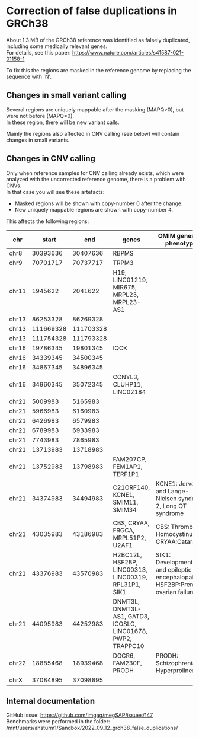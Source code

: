 # Correction of false duplications in GRCh38

About 1.3 MB of the GRCh38 reference was identified as falsely duplicated, including some medically relevant genes.  
For details, see this paper: https://www.nature.com/articles/s41587-021-01158-1

To fix this the regions are masked in the reference genome by replacing the sequence with 'N'.

## Changes in small variant calling

Several regions are uniquely mappable after the masking (MAPQ>0), but were not before (MAPQ=0).  
In these region, there will be new variant calls.

Mainly the regions also affected in CNV calling (see below) will contain changes in small variants.

## Changes in CNV calling

Only when reference samples for CNV calling already exists, which were analyzed with the uncorrected reference genome, there is a problem with CNVs.  
In that case you will see these artefacts:

* Masked regions will be shown with copy-number 0 after the change.
* New uniquely mappable regions are shown with copy-number 4.

This affects the following regions:

|chr  |start    |end      |genes                                                       |OMIM genes and phenotypes                                                         |
|-----|---------|---------|------------------------------------------------------------|----------------------------------------------------------------------------------|
|chr8 |30393636 |30407636 |RBPMS                                                       |                                                                                  |
|chr9 |70701717 |70737717 |TRPM3                                                       |                                                                                  |
|chr11|1945622  |2041622  |H19, LINC01219, MIR675, MRPL23, MRPL23-AS1                  |                                                                                  |
|chr13|86253328 |86269328 |                                                            |                                                                                  |
|chr13|111669328|111703328|                                                            |                                                                                  |
|chr13|111754328|111793328|                                                            |                                                                                  |
|chr16|19786345 |19801345 |IQCK                                                        |                                                                                  |
|chr16|34339345 |34500345 |                                                            |                                                                                  |
|chr16|34867345 |34896345 |                                                            |                                                                                  |
|chr16|34960345 |35072345 |CCNYL3, CLUHP11, LINC02184                                  |                                                                                  |
|chr21|5009983  |5165983  |                                                            |                                                                                  |
|chr21|5966983  |6160983  |                                                            |                                                                                  |
|chr21|6426983  |6579983  |                                                            |                                                                                  |
|chr21|6789983  |6933983  |                                                            |                                                                                  |
|chr21|7743983  |7865983  |                                                            |                                                                                  |
|chr21|13713983 |13718983 |                                                            |                                                                                  |
|chr21|13752983 |13798983 |FAM207CP, FEM1AP1, TERF1P1                                  |                                                                                  |
|chr21|34374983 |34494983 |C21ORF140, KCNE1, SMIM11, SMIM34                            |KCNE1: Jervell and Lange-Nielsen syndrome 2, Long QT syndrome                     |
|chr21|43035983 |43186983 |CBS, CRYAA, FRGCA, MRPL51P2, U2AF1                          |CBS: Thrombosis, Homocystinuria; CRYAA:Cataract                                   |
|chr21|43376983 |43570983 |H2BC12L, HSF2BP, LINC00313, LINC00319, RPL31P1, SIK1        |SIK1: Developmental and epileptic encephalopathy; HSF2BP:Premature ovarian failure|
|chr21|44095983 |44252983 |DNMT3L, DNMT3L-AS1, GATD3, ICOSLG, LINC01678, PWP2, TRAPPC10|                                                                                  |
|chr22|18885468 |18939468 |DGCR6, FAM230F, PRODH                                       |PRODH: Schizophrenia, Hyperprolinemia                                             |
|chrX |37084895 |37098895 |                                                            |                                                                                  |


## Internal documentation

GitHub issue: https://github.com/imgag/megSAP/issues/147  
Benchmarks were performed in the folder: /mnt/users/ahsturm1/Sandbox/2022\_09\_12\_grch38\_false\_duplications/

